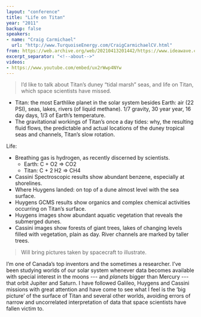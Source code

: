 ```yaml
---
layout: "conference"
title: "Life on Titan"
year: "2011"
backup: false
speakers:
- name: "Craig Carmichael"
  url: "http://www.TurquoiseEnergy.com/CraigCarmichaelCV.html"
from: https://web.archive.org/web/20210413201442/https://www.ideawave.ca/2011-conference/life-on-titan
excerpt_separator: "<!--about-->"
videos:
- https://www.youtube.com/embed/ux2rWwp4NYw
---
```


> I’d like to talk about Titan’s duney “tidal marsh” seas, and life on Titan,
which space scientists have missed.

* Titan: the most Earthlike planet in the solar system besides Earth: air (22 PSI), seas, lakes, rivers (of liquid methane). 1/7 gravity, 30 year year, 16 day days, 1/3 of Earth’s temperature.  
* The gravitational workings of Titan’s once a day tides: why, the resulting fluid flows, the predictable and actual locations of the duney tropical seas and channels, Titan’s slow rotation.

Life:  

* Breathing gas is hydrogen, as recently discerned by scientists.  
	* Earth: C + O2 => CO2
	* Titan: C + 2 H2 => CH4  
* Cassini Spectroscopic results show abundant benzene, especially at shorelines.  
* Where Huygens landed: on top of a dune almost level with the sea surface.  
* Huygens GCMS results show organics and complex chemical activities occurring on Titan’s surface.  
* Huygens images show abundant aquatic vegetation that reveals the submerged dunes.  
* Cassini images show forests of giant trees, lakes of changing levels filled with vegetation, plain as day. River channels are marked by taller trees.

> Will bring pictures taken by spacecraft to illustrate.

<!--about-->

I’m one of Canada’s top inventors and the sometimes a
researcher. I’ve been studying worlds of our solar system whenever data
becomes available with special interest in the moons --- and _planets_
bigger than Mercury --- that orbit Jupiter and Saturn. I have followed
Galileo, Huygens and Cassini missions with great attention and have come
to see what I feel is the ‘big picture’ of the surface of Titan
and several other worlds, avoiding errors of narrow and uncorrelated
interpretation of data that space scientists have fallen victim to.

